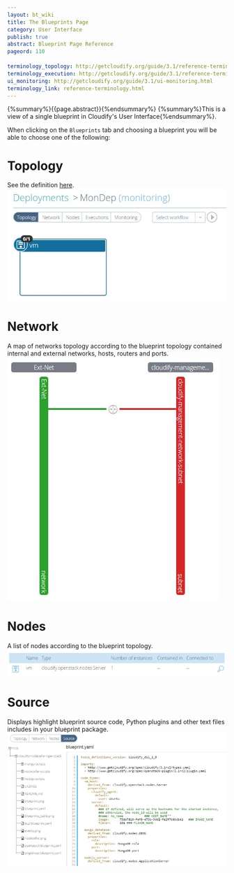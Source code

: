 ```yaml
---
layout: bt_wiki
title: The Blueprints Page
category: User Interface
publish: true
abstract: Blueprint Page Reference
pageord: 110

terminology_topology: http://getcloudify.org/guide/3.1/reference-terminology.html#sts=Topology
terminology_execution: http://getcloudify.org/guide/3.1/reference-terminology.html#sts=Execution
ui_monitoring: http://getcloudify.org/guide/3.1/ui-monitoring.html
terminology_link: reference-terminology.html
---
```

{%summary%}{{page.abstract}}{%endsummary%}
{%summary%}This is a view of a single blueprint in Cloudify's User Interface{%endsummary%}.

When clicking on the `Blueprints` tab and choosing a blueprint you will be able to choose one of the following:

# Topology
See the definition [here]({{page.terminology_topology}}).<br/>
![Blueprint topology](/guide/images/ui/ui-deployment-ready.jpg)

# Network
A map of networks topology according to the blueprint topology contained internal and external networks, hosts, routers and ports.<br/>
![Blueprint networks](/guide/images/ui/ui-deployment-networks.jpg)

# Nodes
A list of nodes according to the blueprint topology.<br/>
![Blueprint nodes](/guide/images/ui/ui-deployment-nodes.jpg)

# Source
Displays highlight blueprint source code, Python plugins and other text files includes in your blueprint package.<br/>
![Blueprint source code](/guide/images/ui/ui-blueprint-sourcecode.jpg)
